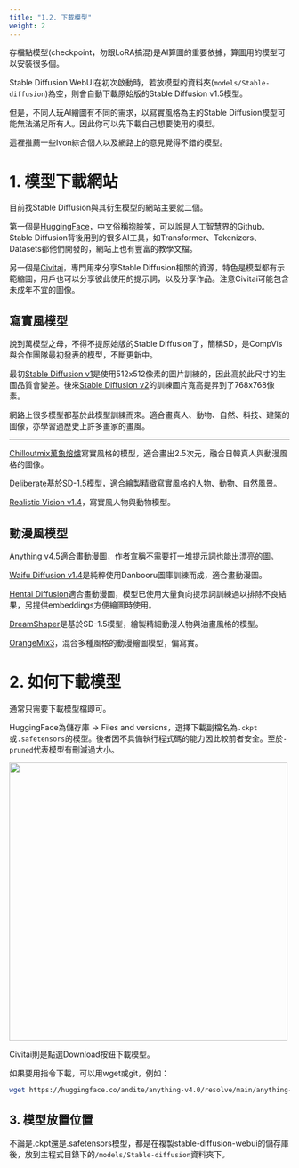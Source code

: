 ```yaml
---
title: "1.2. 下載模型"
weight: 2
---
```


存檔點模型(checkpoint，勿跟LoRA搞混)是AI算圖的重要依據，算圖用的模型可以安裝很多個。

Stable Diffusion WebUI在初次啟動時，若放模型的資料夾(`models/Stable-diffusion`)為空，則會自動下載原始版的Stable Diffusion v1.5模型。

但是，不同人玩AI繪圖有不同的需求，以寫實風格為主的Stable Diffusion模型可能無法滿足所有人。因此你可以先下載自己想要使用的模型。

這裡推薦一些Ivon綜合個人以及網路上的意見覺得不錯的模型。


# 1. 模型下載網站

目前找Stable Diffusion與其衍生模型的網站主要就二個。

第一個是[HuggingFace](https://huggingface.co/)，中文俗稱抱臉笑，可以說是人工智慧界的Github。Stable Diffusion背後用到的很多AI工具，如Transformer、Tokenizers、Datasets都他們開發的，網站上也有豐富的教學文檔。

另一個是[Civitai](https://civitai.com/tag/lora)，專門用來分享Stable Diffusion相關的資源，特色是模型都有示範縮圖，用戶也可以分享彼此使用的提示詞，以及分享作品。注意Civitai可能包含未成年不宜的圖像。


## 寫實風模型

說到萬模型之母，不得不提原始版的Stable Diffusion了，簡稱SD，是CompVis與合作團隊最初發表的模型，不斷更新中。

最初[Stable Diffusion v1](https://huggingface.co/runwayml/stable-diffusion-v1-5)是使用512x512像素的圖片訓練的，因此高於此尺寸的生圖品質會變差。後來[Stable Diffusion v2](https://huggingface.co/stabilityai/stable-diffusion-2-1)的訓練圖片寬高提昇到了768x768像素。

網路上很多模型都基於此模型訓練而來。適合畫真人、動物、自然、科技、建築的圖像，亦學習過歷史上許多畫家的畫風。

---

[Chilloutmix萬象熔爐](https://civitai.com/models/6424/chilloutmix)寫實風格的模型，適合畫出2.5次元，融合日韓真人與動漫風格的圖像。

[Deliberate](https://civitai.com/models/4823/deliberate)基於SD-1.5模型，適合繪製精緻寫實風格的人物、動物、自然風景。

[Realistic Vision v1.4](https://civitai.com/models/4201/realistic-vision-v13)，寫實風人物與動物模型。


## 動漫風模型

[Anything v4.5](https://huggingface.co/andite/anything-v4.0)適合畫動漫圖，作者宣稱不需要打一堆提示詞也能出漂亮的圖。

[Waifu Diffusion v1.4](https://huggingface.co/hakurei/waifu-diffusion-v1-4)是純粹使用Danbooru圖庫訓練而成，適合畫動漫圖。

[Hentai Diffusion](https://github.com/Delcos/Hentai-Diffusion)適合畫動漫圖，模型已使用大量負向提示詞訓練過以排除不良結果，另提供embeddings方便繪圖時使用。

[DreamShaper](https://civitai.com/models/4384/dreamshaper)是基於SD-1.5模型，繪製精細動漫人物與油畫風格的模型。

[OrangeMix3](https://huggingface.co/WarriorMama777/OrangeMixs)，混合多種風格的動漫繪圖模型，偏寫實。


# 2. 如何下載模型

通常只需要下載模型檔即可。

HuggingFace為儲存庫 → Files and versions，選擇下載副檔名為`.ckpt`或`.safetensors`的模型。後者因不具備執行程式碼的能力因此較前者安全。至於`-pruned`代表模型有刪減過大小。

<img src=/posts/stable-diffusion-webui-manuals/images/RvclOoa.webp alt=""  width=500 loading="lazy">

Civitai則是點選Download按鈕下載模型。


如果要用指令下載，可以用wget或git，例如：
```bash
wget https://huggingface.co/andite/anything-v4.0/resolve/main/anything-v4.5-pruned.safetensors
```


## 3. 模型放置位置

不論是.ckpt還是.safetensors模型，都是在複製stable-diffusion-webui的儲存庫後，放到主程式目錄下的`/models/Stable-diffusion`資料夾下。
